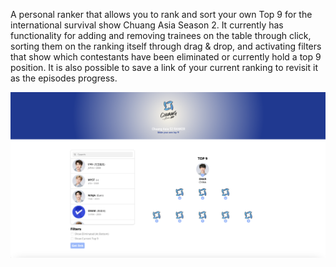 A personal ranker that allows you to rank and sort your own Top 9 for the international survival show Chuang Asia Season 2. It currently has functionality for adding and removing trainees on the table through click, sorting them on the ranking itself through drag & drop, and activating filters that show which contestants have been eliminated or currently hold a top 9 position. It is also possible to save a link of your current ranking to revisit it as the episodes progress.

![Screenshot](screenshot.png)
